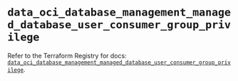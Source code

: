 # `data_oci_database_management_managed_database_user_consumer_group_privilege`

Refer to the Terraform Registry for docs: [`data_oci_database_management_managed_database_user_consumer_group_privilege`](https://registry.terraform.io/providers/oracle/oci/7.19.0/docs/data-sources/database_management_managed_database_user_consumer_group_privilege).
